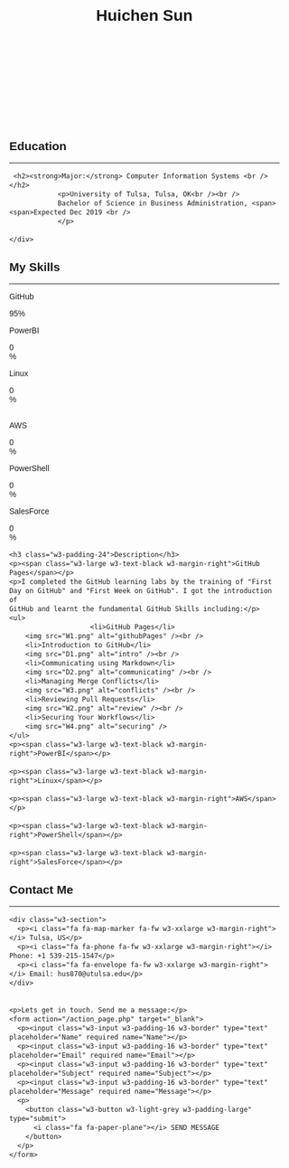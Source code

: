 <!DOCTYPE html>
<html>
<title>Huichen Sun Resume</title>
<meta charset="UTF-8">
<meta name="viewport" content="width=device-width, initial-scale=1">
<link rel="stylesheet" href="https://www.w3schools.com/w3css/4/w3.css">
<link rel="stylesheet" href="https://fonts.googleapis.com/css?family=Montserrat">
<link rel="stylesheet" href="https://cdnjs.cloudflare.com/ajax/libs/font-awesome/4.7.0/css/font-awesome.min.css">
<style>
body, h1,h2,h3,h4,h5,h6 {font-family: "Montserrat", sans-serif}
.w3-row-padding img {margin-bottom: 12px}

</style>
<body>


<nav class="w3-sidebar w3-black w3-animate-right w3-xxlarge" style="display:none;padding-top:150px;right:0;z-index:2" id="mySidebar">
  <a href="javascript:void(0)" onclick="closeNav()" class="w3-button w3-black w3-xxxlarge w3-display-topright" style="padding:0 12px;">
    <i class="fa fa-remove"></i>
  </a>
  <div class="w3-bar-block w3-center">
    <a href="#" class="w3-bar-item w3-button w3-text-grey w3-hover-black" onclick="closeNav()">Home</a>
    <a href="#education" class="w3-bar-item w3-button w3-text-grey w3-hover-black" onclick="closeNav()">Education</a>
    <a href="#skills" class="w3-bar-item w3-button w3-text-grey w3-hover-black" onclick="closeNav()">Skills</a>
    <a href="#contact" class="w3-bar-item w3-button w3-text-grey w3-hover-black" onclick="closeNav()">Contact</a>
  </div>
</nav>


<div class="w3-main w3-padding-large" style="margin-left:5%">


  <span class="w3-button w3-top w3-white w3-xxlarge w3-text-grey w3-hover-text-black" style="width:auto;right:0;" onclick="openNav()"><i class="fa fa-bars"></i></span>


  <header class="w3-container w3-center" style="padding:128px 16px" id="home">
    <h1 class="w3-jumbo"><b>Huichen Sun</b></h1>
  </header>

 
  <div class="w3-padding-32 w3-content" id="education">
    <h2 class="w3-text-grey">Education</h2>
    <hr class="w3-opacity">

 
	 <h2><strong>Major:</strong> Computer Information Systems <br /></h2>
                <p>University of Tulsa, Tulsa, OK<br /><br />
				Bachelor of Science in Business Administration, <span><span>Expected Dec 2019 <br />
				</p>

    </div>

  </div>


  <div class="w3-content w3-justify w3-text-grey w3-padding-32" id="skills">
    <h2>My Skills</h2>
    <hr class="w3-opacity">
    <p class="w3-wide">GitHub</p>
    <div class="w3-light-grey">
      <div class="w3-container w3-center w3-padding-small w3-dark-grey" style="width:95%">95%</div>
    </div>
    <p class="w3-wide">PowerBI</p>
    <div class="w3-light-grey">
      <div class="w3-container w3-center w3-padding-small w3-dark-grey" style="width:0%">0%</div>
    </div>
    <p class="w3-wide">Linux</p>
    <div class="w3-light-grey">
      <div class="w3-container w3-center w3-padding-small w3-dark-grey" style="width:0%">0%</div>
    </div><br>
<p class="w3-wide">AWS</p>
    <div class="w3-light-grey">
      <div class="w3-container w3-center w3-padding-small w3-dark-grey" style="width:0%">0%</div>
    </div>
    <p class="w3-wide">PowerShell</p>
    <div class="w3-light-grey">
      <div class="w3-container w3-center w3-padding-small w3-dark-grey" style="width:0%">0%</div>
    </div>
    <p class="w3-wide">SalesForce</p>
    <div class="w3-light-grey">
      <div class="w3-container w3-center w3-padding-small w3-dark-grey" style="width:0%">0%</div>
    </div>



    <h3 class="w3-padding-24">Description</h3>
    <p><span class="w3-large w3-text-black w3-margin-right">GitHub Pages</span></p>
    <p>I completed the GitHub learning labs by the training of "First Day on GitHub" and "First Week on GitHub". I got the introduction of 
    GitHub and learnt the fundamental GitHub Skills including:</p>
    <ul>
						<li>GitHub Pages</li>
        <img src="W1.png" alt="githubPages" /><br />
		<li>Introduction to GitHub</li>
        <img src="D1.png" alt="intro" /><br />
		<li>Communicating using Markdown</li>
        <img src="D2.png" alt="communicating" /><br />
		<li>Managing Merge Conflicts</li>
        <img src="W3.png" alt="conflicts" /><br />
		<li>Reviewing Pull Requests</li>
        <img src="W2.png" alt="review" /><br />
		<li>Securing Your Workflows</li>
        <img src="W4.png" alt="securing" />
	</ul>
    <p><span class="w3-large w3-text-black w3-margin-right">PowerBI</span></p>
    
    <p><span class="w3-large w3-text-black w3-margin-right">Linux</span></p>
    
    <p><span class="w3-large w3-text-black w3-margin-right">AWS</span></p>
    
    <p><span class="w3-large w3-text-black w3-margin-right">PowerShell</span></p>
    
    <p><span class="w3-large w3-text-black w3-margin-right">SalesForce</span></p>
    



    

  </div>

  
  <div class="w3-padding-32 w3-content w3-text-grey" id="contact" style="margin-bottom:64px">
    <h2>Contact Me</h2>
    <hr class="w3-opacity">

    <div class="w3-section">
      <p><i class="fa fa-map-marker fa-fw w3-xxlarge w3-margin-right"></i> Tulsa, US</p>
      <p><i class="fa fa-phone fa-fw w3-xxlarge w3-margin-right"></i> Phone: +1 539-215-1547</p>
      <p><i class="fa fa-envelope fa-fw w3-xxlarge w3-margin-right"> </i> Email: hus870@utulsa.edu</p>
    </div>
    
   
    <p>Lets get in touch. Send me a message:</p>
    <form action="/action_page.php" target="_blank">
      <p><input class="w3-input w3-padding-16 w3-border" type="text" placeholder="Name" required name="Name"></p>
      <p><input class="w3-input w3-padding-16 w3-border" type="text" placeholder="Email" required name="Email"></p>
      <p><input class="w3-input w3-padding-16 w3-border" type="text" placeholder="Subject" required name="Subject"></p>
      <p><input class="w3-input w3-padding-16 w3-border" type="text" placeholder="Message" required name="Message"></p>
      <p>
        <button class="w3-button w3-light-grey w3-padding-large" type="submit">
          <i class="fa fa-paper-plane"></i> SEND MESSAGE
        </button>
      </p>
    </form>

  </div>  
  

  <footer class="w3-container w3-padding-64 w3-light-grey w3-center w3-opacity w3-xlarge" style="margin:-24px">
    <i class="fa fa-facebook-official w3-hover-opacity"></i>
    <i class="fa fa-instagram w3-hover-opacity"></i>
    <i class="fa fa-snapchat w3-hover-opacity"></i>
    <i class="fa fa-pinterest-p w3-hover-opacity"></i>
    <i class="fa fa-twitter w3-hover-opacity"></i>
    <i class="fa fa-linkedin w3-hover-opacity"></i>

  </footer>
  

</div>

<script>
// Open and close sidebar
function openNav() {
  document.getElementById("mySidebar").style.width = "60%";
  document.getElementById("mySidebar").style.display = "block";
}

function closeNav() {
  document.getElementById("mySidebar").style.display = "none";
}
</script>

</body>
</html>
